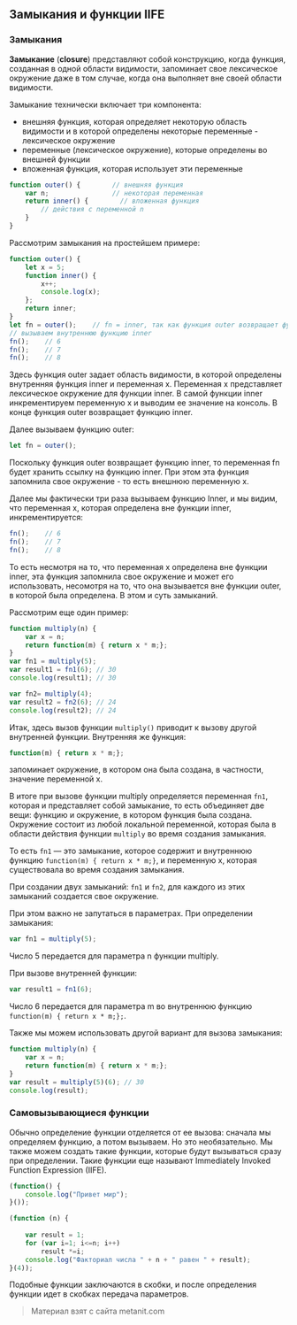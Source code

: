 ## Замыкания и функции IIFE

### Замыкания

**Замыкание** (**closure**) представляют собой конструкцию, когда функция, созданная в одной области видимости, запоминает свое лексическое окружение даже в том случае, когда она выполняет вне своей области видимости.

Замыкание технически включает три компонента:
- внешняя функция, которая определяет некоторую область видимости и в которой определены некоторые переменные - лексическое 
окружение
- переменные (лексическое окружение), которые определены во внешней функции
- вложенная функция, которая использует эти переменные

```js
function outer() {        // внешняя функция
    var n;                // некоторая переменная
    return inner() {        // вложенная функция
        // действия с переменной n
    }
}
```

Рассмотрим замыкания на простейшем примере:

```js
function outer() {
    let x = 5;
    function inner() {
        x++;
        console.log(x);
    };
    return inner;
}
let fn = outer();    // fn = inner, так как функция outer возвращает функцию inner
// вызываем внутреннюю функцию inner
fn();    // 6
fn();    // 7
fn();    // 8
```

Здесь функция outer задает область видимости, в которой определены внутренняя функция inner и переменная x. Переменная x представляет лексическое окружение для функции inner. В самой функции inner инкрементируем переменную x и выводим ее значение на консоль. В конце функция outer возвращает функцию inner.

Далее вызываем функцию outer:

```js
let fn = outer();
```

Поскольку функция outer возвращает функцию inner, то переменная fn будет хранить ссылку на функцию inner. При этом эта функция запомнила свое окружение - то есть внешнюю переменную x.

Далее мы фактически три раза вызываем функцию Inner, и мы видим, что переменная x, которая определена вне функции inner, инкрементируется:

```js
fn();    // 6
fn();    // 7
fn();    // 8
```

То есть несмотря на то, что переменная x определена вне функции inner, эта функция запомнила свое окружение и может его использовать, несомотря на то, что она вызывается вне функции outer, в которой была определена. В этом и суть замыканий.

Рассмотрим еще один пример:

```js
function multiply(n) {
    var x = n;
    return function(m) { return x * m;};
}
var fn1 = multiply(5);
var result1 = fn1(6); // 30
console.log(result1); // 30

var fn2= multiply(4);
var result2 = fn2(6); // 24
console.log(result2); // 24
```

Итак, здесь вызов функции `multiply()` приводит к вызову другой внутренней функции. Внутренняя же функция:

```js
function(m) { return x * m;};
```

запоминает окружение, в котором она была создана, в частности, значение переменной x.

В итоге при вызове функции multiply определяется переменная `fn1`, которая и представляет собой замыкание, то есть объединяет две вещи: функцию и окружение, в котором функция была создана. Окружение состоит из любой локальной переменной, которая была в области действия функции `multiply` во время создания замыкания.

То есть `fn1` — это замыкание, которое содержит и внутреннюю функцию `function(m) { return x * m;}`, и переменную x, которая существовала во время создания замыкания.

При создании двух замыканий: `fn1` и `fn2`, для каждого из этих замыканий создается свое окружение.

При этом важно не запутаться в параметрах. При определении замыкания:

```js
var fn1 = multiply(5);
```

Число 5 передается для параметра n функции multiply.

При вызове внутренней функции:

```js
var result1 = fn1(6);
```

Число 6 передается для параметра m во внутреннюю функцию `function(m) { return x * m;};`.

Также мы можем использовать другой вариант для вызова замыкания:

```js
function multiply(n) {
    var x = n;
    return function(m) { return x * m;};
}
var result = multiply(5)(6); // 30
console.log(result);
```

### Самовызывающиеся функции

Обычно определение функции отделяется от ее вызова: сначала мы определяем функцию, а потом вызываем. Но это необязательно. Мы также можем создать такие функции, которые будут вызываться сразу при определении. Такие функции еще называют Immediately Invoked Function Expression (IIFE).

```js
(function() {
    console.log("Привет мир");
}());

(function (n) {
    
    var result = 1;
    for (var i=1; i<=n; i++)
        result *=i;
    console.log("Факториал числа " + n + " равен " + result);
}(4));
```

Подобные функции заключаются в скобки, и после определения функции идет в скобках передача параметров.


> Материал взят с сайта metanit.com